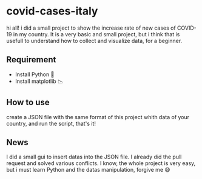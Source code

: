 # covid-cases-italy
hi all! i did a small project to show the increase rate of new cases of COVID-19 in my country.
It is a very basic and small project, but i think that is usefull to understand how to collect
and visualize data, for a beginner. 

<h2>Requirement</h2>
    <ul>
        <li>Install Python 🐍</li>
        <li>Install matplotlib 📉</li>
    </ul>

<h2>How to use</h2>
create a JSON file with the same format of this project whith data of your country, and run the script, that's it!

<h2>News</h2>
I did a small gui to insert datas into the JSON file. I already did the pull request and solved various conflicts. I know, the whole project is very easy, but i must learn Python and the datas manipulation, forgive me 😅

